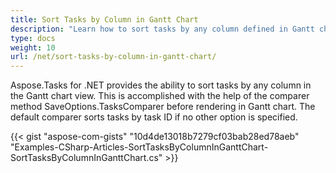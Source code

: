 ```yaml
---
title: Sort Tasks by Column in Gantt Chart
description: "Learn how to sort tasks by any column defined in Gantt chart view using Aspose.Tasks for .NET."
type: docs
weight: 10
url: /net/sort-tasks-by-column-in-gantt-chart/
---
```


Aspose.Tasks for .NET provides the ability to sort tasks by any column in the Gantt chart view. This is accomplished with the help of the comparer method SaveOptions.TasksComparer before rendering in Gantt chart. The default comparer sorts tasks by task ID if no other option is specified.

{{< gist "aspose-com-gists" "10d4de13018b7279cf03bab28ed78aeb" "Examples-CSharp-Articles-SortTasksByColumnInGanttChart-SortTasksByColumnInGanttChart.cs" >}}
